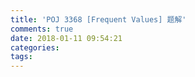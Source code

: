 ```yaml
---
title: 'POJ 3368 [Frequent Values] 题解'
comments: true
date: 2018-01-11 09:54:21
categories:
tags:
---
```

